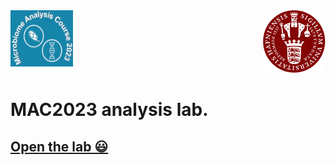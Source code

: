 <div style="display: flex; justify-content: space-between;">
  <div style="float: left;">
    <img src="https://github.com/farhadm1990/MAC2023.github.io/blob/main/logo.png" alt="Logo" width="100px" height="90px" />
  </div>
  <div style="float: right;">
    <img src="https://github.com/farhadm1990/MAC2023.github.io/blob/main/Ku-logo.png" alt="KU Logo" width="100px" height="100px" />
  </div>
</div>



# MAC2023 analysis lab.

## [Open the lab 😃](https://farhadm1990.github.io/MAC2023.github.io/)
